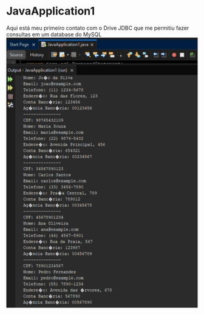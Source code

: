 # JavaApplication1
Aqui está meu primeiro contato com o Drive JDBC que me permitiu fazer consultas em um database do MySQL 
![](https://raw.githubusercontent.com/ViniFontes73/JavaApplication1/main/2023-09-30%20(1).png)
